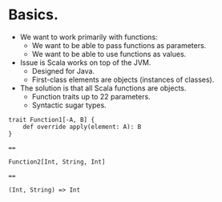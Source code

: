 # Basics.

* We want to work primarily with functions:
  * We want to be able to pass functions as parameters.
  * We want to be able to use functions as values.
* Issue is Scala works on top of the JVM.
  * Designed for Java.
  * First-class elements are objects (instances of classes).
* The solution is that all Scala functions are objects.
  * Function traits up to 22 parameters.
  * Syntactic sugar types.
```
trait Function1[-A, B] {
    def override apply(element: A): B
}

==

Function2[Int, String, Int]

==

(Int, String) => Int
```